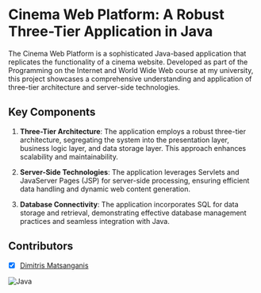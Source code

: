 # Cinema Web Platform: A Robust Three-Tier Application in Java

The Cinema Web Platform is a sophisticated Java-based application that replicates the functionality of a cinema website. Developed as part of the Programming on the Internet and World Wide Web course at my university, this project showcases a comprehensive understanding and application of three-tier architecture and server-side technologies.

## Key Components

1. **Three-Tier Architecture**: The application employs a robust three-tier architecture, segregating the system into the presentation layer, business logic layer, and data storage layer. This approach enhances scalability and maintainability.

2. **Server-Side Technologies**: The application leverages Servlets and JavaServer Pages (JSP) for server-side processing, ensuring efficient data handling and dynamic web content generation.

3. **Database Connectivity**: The application incorporates SQL for data storage and retrieval, demonstrating effective database management practices and seamless integration with Java.


## Contributors

- [x] [Dimitris Matsanganis](https://github.com/dmatsanganis)

![Java](https://img.shields.io/badge/java-%23ED8B00.svg?style=for-the-badge&logo=java&logoColor=white)
